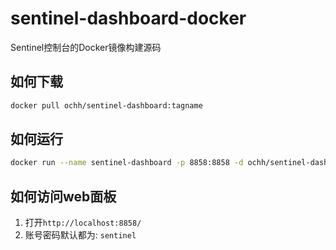 # sentinel-dashboard-docker

Sentinel控制台的Docker镜像构建源码

## 如何下载

```sh
docker pull ochh/sentinel-dashboard:tagname
```

## 如何运行

```sh
docker run --name sentinel-dashboard -p 8858:8858 -d ochh/sentinel-dashboard:tagname
```

## 如何访问web面板

1. 打开`http://localhost:8858/`
2. 账号密码默认都为: `sentinel`
